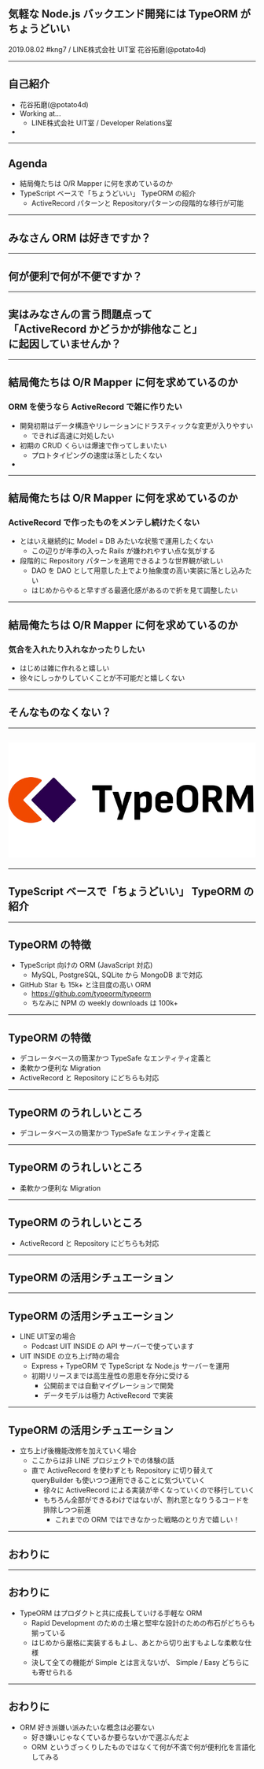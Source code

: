 <!-- classes: title -->

## 気軽な Node.js バックエンド開発には TypeORM がちょうどいい

<p>
  2019.08.02 #kng7 / LINE株式会社 UIT室 花谷拓磨(@potato4d)
</p>

---

## 自己紹介

- 花谷拓磨(@potato4d)
- Working at...
  - LINE株式会社 UIT室 / Developer Relations室
-

---

## Agenda

- 結局俺たちは O/R Mapper に何を求めているのか
- TypeScript ベースで「ちょうどいい」 TypeORM の紹介
  - ActiveRecord パターンと Repositoryパターンの段階的な移行が可能

---

## みなさん ORM は好きですか？

---

## 何が便利で何が不便ですか？

---

## 実はみなさんの言う問題点って<br/>「ActiveRecord かどうかが排他なこと」<br/>に起因していませんか？

---

## 結局俺たちは O/R Mapper に何を求めているのか

### ORM を使うなら ActiveRecord で雑に作りたい

- 開発初期はデータ構造やリレーションにドラスティックな変更が入りやすい
  - できれば高速に対処したい
- 初期の CRUD くらいは爆速で作ってしまいたい
  - プロトタイピングの速度は落としたくない
-

---

## 結局俺たちは O/R Mapper に何を求めているのか

### ActiveRecord で作ったものをメンテし続けたくない

- とはいえ継続的に Model = DB みたいな状態で運用したくない
  - この辺りが年季の入った Rails が嫌われやすい点な気がする
- 段階的に Repository パターンを適用できるような世界観が欲しい
  - DAO を DAO として用意した上でより抽象度の高い実装に落とし込みたい
  - はじめからやると早すぎる最適化感があるので折を見て調整したい

---

## 結局俺たちは O/R Mapper に何を求めているのか

### 気合を入れたり入れなかったりしたい

- はじめは雑に作れると嬉しい
- 徐々にしっかりしていくことが不可能だと嬉しくない

---

## そんなものなくない？

---

## <img src="https://raw.githubusercontent.com/typeorm/typeorm/master/resources/logo_big.png" />

---

## TypeScript ベースで「ちょうどいい」 TypeORM の紹介

---

## TypeORM の特徴

- TypeScript 向けの ORM (JavaScript 対応)
  - MySQL, PostgreSQL, SQLite から MongoDB まで対応
- GitHub Star も 15k+ と注目度の高い ORM
  - https://github.com/typeorm/typeorm
  - ちなみに NPM の weekly downloads は 100k+

---

## TypeORM の特徴

- デコレータベースの簡潔かつ TypeSafe なエンティティ定義と
- 柔軟かつ便利な Migration
- ActiveRecord と Repository にどちらも対応

---

## TypeORM のうれしいところ

- デコレータベースの簡潔かつ TypeSafe なエンティティ定義と

---

## TypeORM のうれしいところ

- 柔軟かつ便利な Migration

---

## TypeORM のうれしいところ

- ActiveRecord と Repository にどちらも対応

---

## TypeORM の活用シチュエーション

---

## TypeORM の活用シチュエーション

- LINE UIT室の場合
  - Podcast UIT INSIDE の API サーバーで使っています
- UIT INSIDE の立ち上げ時の場合
  - Express + TypeORM で TypeScript な Node.js サーバーを運用
  - 初期リリースまでは高生産性の恩恵を存分に受ける
    - 公開前までは自動マイグレーションで開発
    - データモデルは極力 ActiveRecord で実装

---

## TypeORM の活用シチュエーション

- 立ち上げ後機能改修を加えていく場合
  - ここからは非 LINE プロジェクトでの体験の話
  - 直で ActiveRecord を使わずとも Repository に切り替えて queryBuilder も使いつつ運用できることに気づいていく
    - 徐々に ActiveRecord による実装が辛くなっていくので移行していく
    - もちろん全部ができるわけではないが、割れ窓となりうるコードを排除しつつ前進
      - これまでの ORM ではできなかった戦略のとり方で嬉しい！

---

## おわりに

---

## おわりに

- TypeORM はプロダクトと共に成長していける手軽な ORM
  - Rapid Development のための土壌と堅牢な設計のための布石がどちらも揃っている
  - はじめから厳格に実装するもよし、あとから切り出すもよしな柔軟な仕様
  - 決して全ての機能が Simple とは言えないが、 Simple / Easy どちらにも寄せられる

---

## おわりに

- ORM 好き派嫌い派みたいな概念は必要ない
  - 好き嫌いじゃなくているか要らないかで選ぶんだよ
  - ORM というざっくりしたものではなくて何が不満で何が便利化を言語化してみる
